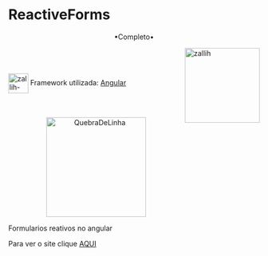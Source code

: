 # ReactiveForms


<p align="middle">•Completo•</p>

<img align="right" alt="zallih" width="150" src="https://cdn.discordapp.com/attachments/1109120423297294356/1115676832709234715/download20230602132208.png">
  <br><br>
<div style="display: inline_block"><br>
 
  <img align="center" alt="zallih-css" height="40" width="40" src="https://angular.io/assets/images/logos/angularjs/AngularJS-Shield.svg">
  Framework utilizada: <a href="#">Angular</a><br><br>

  <br>

  <p align="center">
  <img width="200" alt="QuebraDeLinha" src="https://media.discordapp.net/attachments/783761333358166056/875852044928425984/divider-2461548_640.png">
  </p>
  
  <p>
 Formularios reativos no angular
    
   Para ver o site clique  <a href="https://reactive-forms-kappa.vercel.app/">AQUI</a>
  </p>
